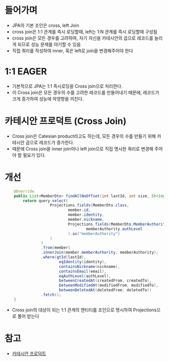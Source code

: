 # 들어가며

- JPA의 기본 조인은 cross, left Join
- cross join은 1:1 관계를 즉시 로딩할때, left는 1:N 관계를 즉시 로딩할때 구성됨
- cross join은 모든 경우를 고려하여, 자기 자신을 카테시안의 곱으로 레코드를 늘리게 되므로 성능 문제를 야기할 수 있음
- 직접 쿼리를 작성하여 inner, 혹은 left로 join을 변경해주어야 한다

# 1:1 EAGER

- 기본적으로 JPA는 1:1 즉시로딩을 Cross join으로 처리한다.
- 이 Cross join은 모든 경우의 수를 고려한 레코드를 만들어내기 때문에, 레코드가 크게 증가하여 성능에 악영향을 끼친다.

# 카테시안 프로덕트 (Cross Join)

- Cross join은 Catesian product라고도 하는데, 모든 경우의 수를 만들기 위해 카테시안 곱으로 레코드가 증가한다.
- 때문에 Cross join을 inner join이나 left join으로 직접 명시한 쿼리로 변경해 주어야 할 필요가 있다.

# 개선

```java
    @Override
    public List<MemberDto> findAllNoOffset(int lastId, int size, String identity, String nickname, String email, AuthLevel authLevel, LocalDateTime createdFrom, LocalDateTime createdTo, LocalDateTime modifiedFrom, LocalDateTime modifiedTo, LocalDateTime deletedFrom, LocalDateTime deletedTo) {
        return query.select(
                    Projections.fields(MemberDto.class,
                            member.id,
                            member.identity,
                            member.nickname,
                            Projections.fields(MemberDto.MemberAuthorityDto.class,
                                    memberAuthority.authLevel
                            ).as("memberAuthority")
                    )
                )
                .from(member)
                .innerJoin(member.memberAuthority, memberAuthority);
                .where(gtId(lastId),
                        eqIdentity(identity),
                        containsNickname(nickname),
                        containsEmail(email),
                        eqAuthLevel(authLevel),
                        betweenCreatedAt(createdFrom, createdTo),
                        betweenModifiedAt(modifiedFrom, modifiedTo),
                        betweenDeletedAt(deletedFrom, deletedTo))
                .fetch();
    }
```

- Cross join의 대상이 되는 1:1 관계의 엔티티를 조인으로 명시하여 Projections으로 풀어 받는다

# 참고

- [카테시안 프로덕트](https://runtoyourdream.tistory.com/95)